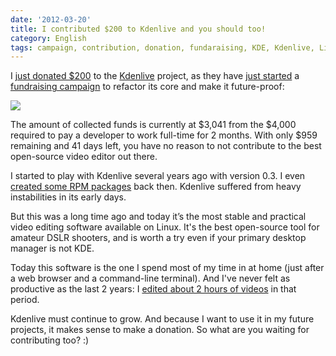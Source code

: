 ```yaml
---
date: '2012-03-20'
title: I contributed $200 to Kdenlive and you should too!
category: English
tags: campaign, contribution, donation, fundaraising, KDE, Kdenlive, Linux, open source, Video
---
```


I [just donated
\$200](https://twitter.com/#!/kdeldycke/status/182018605259567104) to the
[Kdenlive](https://kdenlive.org) project, as they have [just
started](https://web.archive.org/web/20160318001247/https://kdenlive.org/users/ttill/kdenlive-fundraising-campaign)
a [fundraising
campaign](https://www.indiegogo.com/projects/kdenlive-refactoring) to refactor
its core and make it future-proof:

[![]({attach}kdenlive-fundraising-campaign.png)](https://www.indiegogo.com/projects/kdenlive-refactoring)

The amount of collected funds is currently at $3,041 from the $4,000 required
to pay a developer to work full-time for 2 months. With only \$959 remaining and
41 days left, you have no reason to not contribute to the best open-source
video editor out there.

I started to play with Kdenlive several years ago with version 0.3. I even
[created some RPM
packages](https://github.com/kdeldycke/mandriva-specs)
back then. Kdenlive suffered from heavy instabilities in its early days.

But this was a long time ago and today it’s the most stable and practical video
editing software available on Linux. It's the best open-source tool for amateur
DSLR shooters, and is worth a try even if your primary desktop manager is not
KDE.

Today this software is the one I spend most of my time in at home (just after a
web browser and a command-line terminal). And I've never felt as productive as
the last 2 years: I [edited about 2 hours of
videos](https://www.youtube.com/playlist?list=PL95D32FAA4D6FD6A5) in that
period.

Kdenlive must continue to grow. And because I want to use it in my future
projects, it makes sense to make a donation. So what are you waiting for
contributing too? :)
